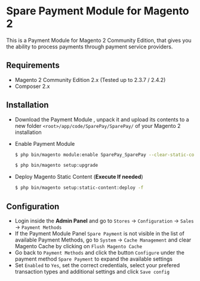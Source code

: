 # Spare Payment Module for Magento 2

This is a Payment Module for Magento 2 Community Edition, that gives you the ability to process payments through payment service providers.

## Requirements

  * Magento 2 Community Edition 2.x (Tested up to 2.3.7 / 2.4.2)
  * Composer 2.x

## Installation

  * Download the Payment Module , unpack it and upload its contents to a new folder ```<root>/app/code/SparePay/SparePay/``` of your Magento 2 installation

  * Enable Payment Module

    ```sh
    $ php bin/magento module:enable SparePay_SparePay --clear-static-content
    ```

    ```sh
    $ php bin/magento setup:upgrade
    ```

  * Deploy Magento Static Content (__Execute If needed__)

    ```sh
    $ php bin/magento setup:static-content:deploy -f
    ```   

## Configuration

  * Login inside the __Admin Panel__ and go to ```Stores``` -> ```Configuration``` -> ```Sales``` -> ```Payment Methods```
  * If the Payment Module Panel ```Spare Payment``` is not visible in the list of available Payment Methods,
  go to  ```System``` -> ```Cache Management``` and clear Magento Cache by clicking on ```Flush Magento Cache```
  * Go back to ```Payment Methods``` and click the button ```Configure``` under the payment method ```Spare Payment``` to expand the available settings
  * Set ```Enabled``` to ```Yes```, set the correct credentials, select your prefered transaction types and additional settings and click ```Save config```
